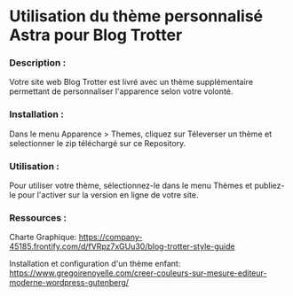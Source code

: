 # Utilisation du thème personnalisé Astra pour Blog Trotter

### Description :

Votre site web Blog Trotter est livré avec un thème supplémentaire permettant de personnaliser l'apparence selon votre volonté.

### Installation :

Dans le menu Apparence > Themes, cliquez sur Téleverser un thème et selectionner le zip téléchargé sur ce Repository.

### Utilisation :

Pour utiliser votre thème, sélectionnez-le dans le menu Thèmes et publiez-le pour l'activer sur la version en ligne de votre site.


### Ressources :

Charte Graphique:
https://company-45185.frontify.com/d/fVRpz7xGUu30/blog-trotter-style-guide

Installation et configuration d'un thème enfant: https://www.gregoirenoyelle.com/creer-couleurs-sur-mesure-editeur-moderne-wordpress-gutenberg/

